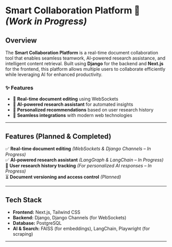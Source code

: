 # **Smart Collaboration Platform** 🚀 *(Work in Progress)*  

## **Overview**  
The **Smart Collaboration Platform** is a real-time document collaboration tool that enables seamless teamwork, AI-powered research assistance, and intelligent content retrieval. Built using **Django** for the backend and **Next.js** for the frontend, this platform allows multiple users to collaborate efficiently while leveraging AI for enhanced productivity.  

### ✨ Features  
- 🔹 **Real-time document editing** using WebSockets  
- 🔹 **AI-powered research assistant** for automated insights  
- 🔹 **Personalized recommendations** based on user research history  
- 🔹 **Seamless integrations** with modern web technologies  

---

## **Features (Planned & Completed)**  
✅ **Real-time document editing** *(WebSockets & Django Channels – In Progress)*  
✅ **AI-powered research assistant** *(LangGraph & LangChain – In Progress)*  
🔄 **User research history tracking** *(For personalized AI responses – In Progress)*  
⏳ **Document versioning and access control** *(Planned)*  

---

## **Tech Stack**  
- **Frontend:** Next.js, Tailwind CSS  
- **Backend:** Django, Django Channels (for WebSockets)  
- **Database:** PostgreSQL  
- **AI & Search:** FAISS (for embeddings), LangChain, Playwright (for scraping)  

---


